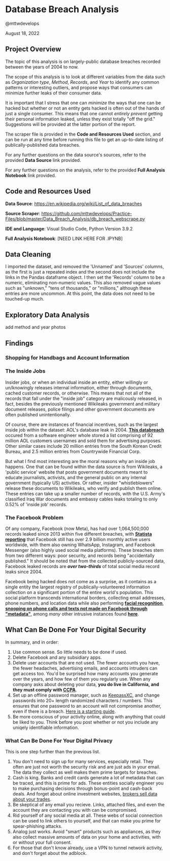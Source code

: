 # Database Breach Analysis

@mttwdevelops

August 18, 2022

## Project Overview

The topic of this analysis is on largely-public database breaches recorded between the years of 2004 to now. 

The scope of this analysis is to look at different variables from the data such as *Organization type*, *Method*, *Records*, and *Year* to identify any common patterns or interesting outliers, and propose ways that consumers can minimize further leaks of their consumer data.

It is important that I stress that one can *minimize* the ways that one can be hacked but whether or not an entity gets hacked is often out of the hands of just a single consumer. This means that one cannot *entirely prevent* getting their personal information leaked, unless they exist totally "off the grid." Suggestions will be provided at the latter portion of the report.

The scraper file is provided in the **Code and Resources Used** section, and can be run at any time before running this file to get an up-to-date listing of publically-published data breaches. 

For any further questions on the data source's sources, refer to the provided **Data Source** link provided.

For any further questions on the analysis, refer to the provided **Full Analysis Notebook** link provided.

## Code and Resources Used

**Data Source**: https://en.wikipedia.org/wiki/List_of_data_breaches

**Source Scraper**: https://github.com/mttwdevelops/Practice-Files/blob/master/Data_Breach_Analysis/db_breach_webscrape.py

**IDE and Language**: Visual Studio Code, Python Version 3.9.2

**Full Analysis Notebook**: [NEED LINK HERE FOR .IPYNB]

## Data Cleaning

I imported the dataset, and removed the 'Unnamed' and 'Sources' columns, as the first is just a repeated index and the second does not include the links in the Pandas dataframe object. I then set the 'Records' column to be a numeric, eliminating non-numeric values. This also removed vague values such as "unknown," "tens of thousands," or "millions," although these entries are more uncommon. At this point, the data does not need to be touched-up much.

## Exploratory Data Analysis

add method and year photos

## Findings

### Shopping for Handbags and Account Information


### The Inside Jobs

Insider jobs, or when an individual inside an entity, either willingly or un/knowingly releases internal information, either through documents, cached customer records, or otherwise. This means that not all of the records that fall under the "inside job" category are malicously released, in fact, besides the previously mentioned Wikileaks government and military document releases, police filings and other government documents are often published unintentionally.

Of course, there are instances of financial incentives, such as the largest inside job within the dataset: AOL's database leak in 2004. __[This databreach](https://money.cnn.com/2004/06/23/technology/aol_spam/)__ occured from a software engineer whole stored a list comprising of 92 million AOL customers usernames and sold them for advertising purposes. Other similar cases include 20 million entries from the South Korean Credit Bureau, and 2.5 million entries from Countrywide Financial Corp.

But what I find most interesting are the moral reasons why an inside job happens. One that can be found within the data source is from Wikileaks, a 'public service' website that posts government documents meant to educate journalists, activists, and the general public on any internal government (typically US) activities. Or rather, insider "whistleblowers" release these documents to Wikileaks, who verify and publish them online. These entries can take up a smaller number of records, with the U.S. Army's classified Iraq War documents and embassy cables leaks totaling to only 0.52% of 'inside job' records. 

### The Facebook Problem

Of any company, Facebook (now Meta), has had over 1,064,500,000 records leaked since 2013 within five different breaches, with __[Statista reporting](https://www.statista.com/statistics/272014/global-social-networks-ranked-by-number-of-users/)__ that Facebook still has over 2.9 billion monthly active users worldwide, with them also owning WhatsApp, Instagram, and Facebook Messenger (also highly used social media platforms). These breaches stem from two different ways: poor security, and records being "accidentally published." It should be noted that from the collected publicly-sourced data, Facebook leaked records are ***over two-thirds*** of total social media record leaks since 2004.

Facebook being hacked does not come as a surprise, as it contains as a single entity the largest registry of publically-volunteered information collection on a significant portion of the entire world's population. This social platform transcends international borders, collecting email addresses, phone numbers, and location data while also performing __[facial recognition](https://web.archive.org/web/20160605165148/http://www.theregister.co.uk/2015/11/10/facebook_scans_camera_for_your_friends/)__, __[snooping on phone calls and texts not made on Facebook through "metadata"](https://www.theguardian.com/technology/2018/mar/25/facebook-logs-texts-and-calls-users-find-as-they-delete-accounts-cambridge-analytica)__, among *many* other intrusive instances found __[here](https://stallman.org/facebook.html#privacy)__.

## What Can Be Done For Your Digital Security

In summary, and in order:
1. Use common sense. So little needs to be done if used.
2. Delete Facebook and any subsidiary apps.
3. Delete user accounts that are not used. The fewer accounts you have, the fewer headaches, advertising emails, and accounts intruders can get access too. You'd be surprised how many accounts you generate over the years, and how few of them you regularly use. When any company asks about deleting your data, **you do live in California, and they must comply with [CCPA](https://oag.ca.gov/privacy/ccpa)**.
4. Set up an offline password manager, such as [KeepassXC](https://keepassxc.org/), and change passwords into 20+ length randomized characters / numbers. This ensures that one password to an account will not compromise another, even if there is a breach. [Here is a starting guide](https://www.youtube.com/watch?v=Bpc3EEQ-GoA).
5. Be more conscious of your activity online, along with anything that could be liked to you. Think before you post whether or not you include any uniqely identifiable information.


### What Can Be Done For Your Digital Privacy

This is one step further than the previous list.

1. You don't need to sign up for many services, especially retail. They often are just not worth the security risk and are just ads in your email. The data they collect as well makes them prime targets for breaches.
2. Cash is king. Banks and credit cards generate a lot of metadata that can be traced, and this is prime for ads. These entities socially engineer you to make purchasing decisions through bonus-point and cash-back deals. And forget about online investment websites, [brokers sell data about your trades](https://dailycaller.com/2021/02/02/robinhood-hedge-funds-citadel-order-flows-gamestop-stock-market/).
3. Be skeptical of any email you recieve. Links, attached files, and even the account they are contacting you with can be compromised.
4. Rid yourself of any social media at all. These webs of social connection can be used to link others to yourself, and that can make you prime for spear-phishing attacks.
5. Analog just works. Avoid "smart" products such as appliances, as they also collect massive amounts of data on your home and activities, with or without your full consent. 
6. For those that don't know already, use a VPN to tunnel network activity, and don't forget about the adblock.